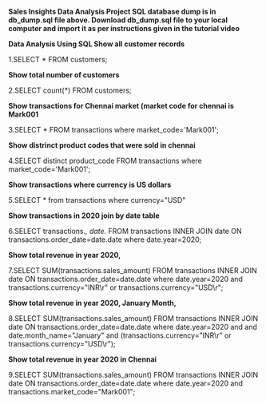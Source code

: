 **Sales Insights Data Analysis Project
SQL database dump is in db_dump.sql file above. Download db_dump.sql file to your local computer and import it as per instructions given in the tutorial video**

**Data Analysis Using SQL
Show all customer records**

1.SELECT * FROM customers;

**Show total number of customers**

2.SELECT count(*) FROM customers;

**Show transactions for Chennai market (market code for chennai is Mark001**

3.SELECT * FROM transactions where market_code='Mark001';

**Show distrinct product codes that were sold in chennai**

4.SELECT distinct product_code FROM transactions where market_code='Mark001';

**Show transactions where currency is US dollars**

5.SELECT * from transactions where currency="USD"

**Show transactions in 2020 join by date table**

6.SELECT transactions.*, date.* FROM transactions INNER JOIN date ON transactions.order_date=date.date where date.year=2020;

**Show total revenue in year 2020,**

7.SELECT SUM(transactions.sales_amount) FROM transactions INNER JOIN date ON transactions.order_date=date.date where date.year=2020 and transactions.currency="INR\r" or transactions.currency="USD\r";

**Show total revenue in year 2020, January Month,**

8.SELECT SUM(transactions.sales_amount) FROM transactions INNER JOIN date ON transactions.order_date=date.date where date.year=2020 and and date.month_name="January" and (transactions.currency="INR\r" or transactions.currency="USD\r");

**Show total revenue in year 2020 in Chennai**

9.SELECT SUM(transactions.sales_amount) FROM transactions INNER JOIN date ON transactions.order_date=date.date where date.year=2020 and transactions.market_code="Mark001";
